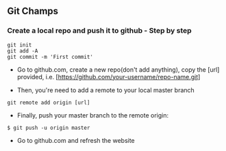 ## Git Champs
### Create a local repo and push it to github - Step by step

```
git init
git add -A
git commit -m 'First commit'
```
- Go to github.com, create a new repo(don't add anything), copy the [url] provided, i.e. [https://github.com/your-username/repo-name.git]
* Then, you're need to add a remote to your local master branch
```
git remote add origin [url]
```
* Finally, push your master branch to the remote origin:
```
$ git push -u origin master
```
- Go to github.com and refresh the website



